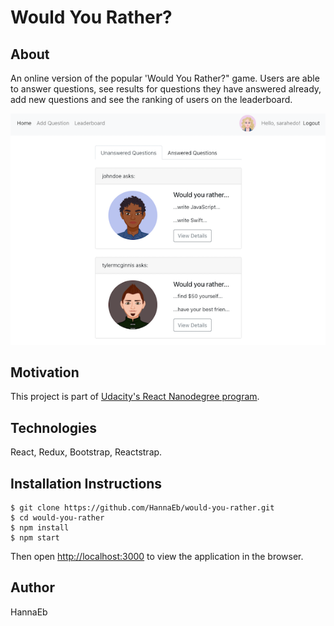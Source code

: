 # Would You Rather?

## About

An online version of the popular 'Would You Rather?" game. Users are able to answer questions, see results for questions they have answered already, add new questions and see the ranking of users on the leaderboard. 

![](src/images/screenshot.png)

## Motivation

This project is part of [Udacity's React Nanodegree program](https://www.udacity.com/course/react-nanodegree--nd019).  

## Technologies

React, Redux, Bootstrap, Reactstrap.

## Installation Instructions

```
$ git clone https://github.com/HannaEb/would-you-rather.git
$ cd would-you-rather
$ npm install
$ npm start
```

Then open [http://localhost:3000](http://localhost:3000) to view the application in the browser.

## Author

HannaEb
